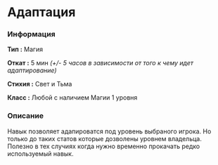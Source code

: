 # Адаптация

### Информация

**Тип :** Магия

**Откат :** 5 мин *(+/- 5 часов в зависимости от того к чему идет адаптирование)*

**Стихия :** Свет и Тьма

**Класс :** Любой с наличием Магии 1 уровня

### Описание

Навык позволяет адапироватся под уровень выбраного игрока. Но только до таких статов которые дозволены уровнем владельца. Полезно в тех случиях когда нужно временно прокачать редко используемый навык.